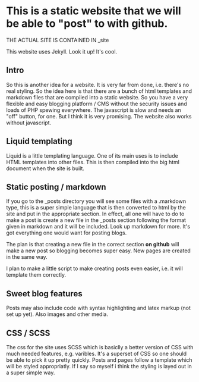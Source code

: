 # This is a static website that we will be able to "post" to with github.
THE ACTUAL SITE IS CONTAINED IN \_site


This website uses Jekyll. Look it up! It's cool.
## Intro
So this is another idea for a website. It is very far from done, i.e. there's no real styling.
So the idea here is that there are a bunch of html templates and markdown files that are compiled into a static website. So you have a very flexible and easy blogging platform / CMS without the security issues and loads of PHP spewing everywhere.
The javascript is slow and needs an "off" button, for one. But I think it is very promising.
The website also works without javascript.

## Liquid templating
Liquid is a little templating language. One of its main uses is to include HTML templates into other files. This is then compiled into the big html document when the site is built.

## Static posting / markdown
If you go to the \_posts directory you will see some files with a .markdown type, this is a super simple language that is then converted to html by the site and put
in the appropriate section. In effect, all one will have to do to make a post is create a new file in the \_posts section following the format given in markdown and
it will be included. Look up markdown for more. It's got everything one would want for posting blogs.

The plan is that creating a new file in the correct section **on github** will make a new post so blogging becomes super easy.
New pages are created in the same way.

I plan to make a little script to make creating posts even easier, i.e. it will template them correctly. 

## Sweet blog features
Posts may also include code with syntax highlighting and latex markup (not set up yet). Also images and other media.

## CSS / SCSS
The css for the site uses SCSS which is
basiclly a better version of CSS with much needed features, e.g. varibles. It's a superset of CSS so one should be able to pick it up pretty quickly. 
Posts and pages follow a template which will be styled appropriatly. If I say so myself i think the styling is layed out in a super simple way.

